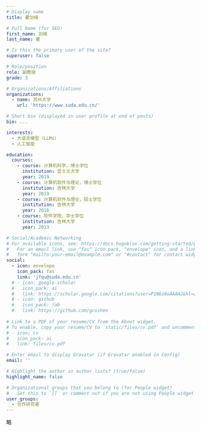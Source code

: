 ```yaml
---
# Display name
title: 瞿剑峰

# Full Name (for SEO)
first_name: 剑峰
last_name: 瞿

# Is this the primary user of the site?
superuser: false

# Role/position
role: 副教授
grade: 3

# Organizations/Affiliations
organizations:
  - name: 苏州大学
    url: 'https://www.suda.edu.cn/'

# Short bio (displayed in user profile at end of posts)
bio: ...

interests:
  - 大语言模型（LLMs）
  - 人工智能

education:
  courses:
    - course: 计算机科学，博士学位
      institution: 昆士兰大学
      year: 2019
    - course: 计算机软件与理论，博士学位
      institution: 吉林大学
      year: 2019
    - course: 计算机软件与理论，硕士学位
      institution: 吉林大学
      year: 2016
    - course: 软件学院，学士学位
      institution: 吉林大学
      year: 2013

# Social/Academic Networking
# For available icons, see: https://docs.hugoblox.com/getting-started/page-builder/#icons
#   For an email link, use "fas" icon pack, "envelope" icon, and a link in the
#   form "mailto:your-email@example.com" or "#contact" for contact widget.
social:
  - icon: envelope
    icon_pack: fas
    link: 'jfqu@suda.edu.cn'
  # - icon: google-scholar
  #   icon_pack: ai
  #   link: https://scholar.google.com/citations?user=P1N6z0oAAAAJ&hl=zh-CN&oi=ao
  # - icon: github
  #   icon_pack: fab
  #   link: https://github.com/gcushen
  
# Link to a PDF of your resume/CV from the About widget.
# To enable, copy your resume/CV to `static/files/cv.pdf` and uncomment the lines below.
# - icon: cv
#   icon_pack: ai
#   link: files/cv.pdf

# Enter email to display Gravatar (if Gravatar enabled in Config)
email: ''

# Highlight the author in author lists? (true/false)
highlight_name: false

# Organizational groups that you belong to (for People widget)
#   Set this to `[]` or comment out if you are not using People widget.
user_groups:
  - 合作研究者
---
```


略